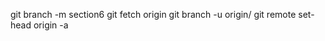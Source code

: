 git branch -m section6 <BRANCH>
git fetch origin
git branch -u origin/<BRANCH> <BRANCH>
git remote set-head origin -a